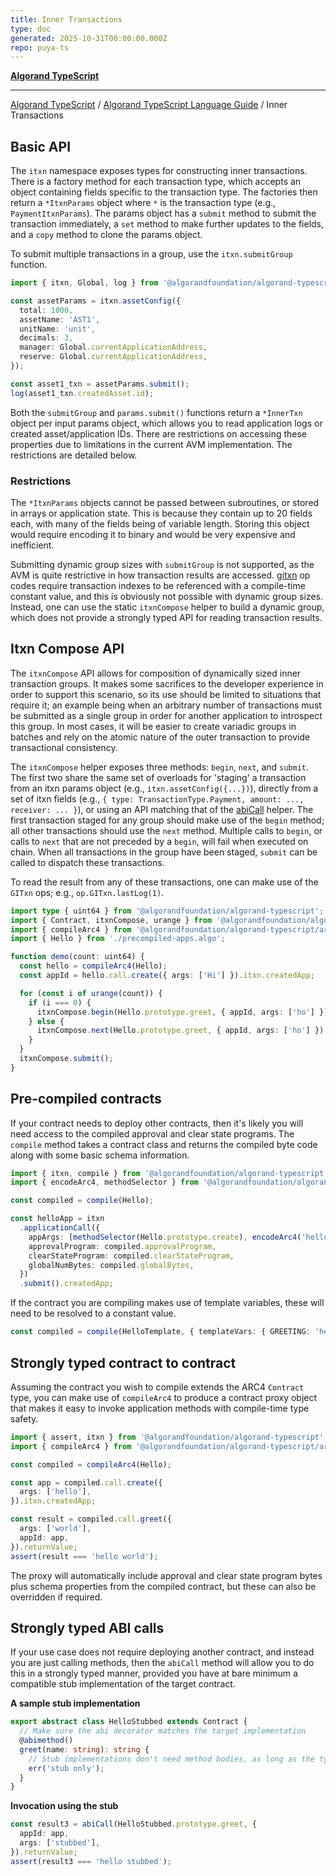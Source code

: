 ```yaml
---
title: Inner Transactions
type: doc
generated: 2025-10-31T00:00:00.000Z
repo: puya-ts
---
```


[**Algorand TypeScript**](docs/_md/README)

---

[Algorand TypeScript](docs/_md/modules) / [Algorand TypeScript Language Guide](/reference/algorand-typescript/api/documents/algorand-typescript-language-guide/) / Inner Transactions

## Basic API

The `itxn` namespace exposes types for constructing inner transactions. There is a factory method for each transaction type, which accepts an object containing fields specific to the transaction type. The factories then return a `*ItxnParams` object where `*` is the transaction type (e.g., `PaymentItxnParams`). The params object has a `submit` method to submit the transaction immediately, a `set` method to make further updates to the fields, and a `copy` method to clone the params object.

To submit multiple transactions in a group, use the `itxn.submitGroup` function.

```ts
import { itxn, Global, log } from '@algorandfoundation/algorand-typescript';

const assetParams = itxn.assetConfig({
  total: 1000,
  assetName: 'AST1',
  unitName: 'unit',
  decimals: 3,
  manager: Global.currentApplicationAddress,
  reserve: Global.currentApplicationAddress,
});

const asset1_txn = assetParams.submit();
log(asset1_txn.createdAsset.id);
```

Both the `submitGroup` and `params.submit()` functions return a `*InnerTxn` object per input params object, which allows you to read application logs or created asset/application IDs. There are restrictions on accessing these properties due to limitations in the current AVM implementation. The restrictions are detailed below.

### Restrictions

The `*ItxnParams` objects cannot be passed between subroutines, or stored in arrays or application state. This is because they contain up to 20 fields each, with many of the fields being of variable length. Storing this object would require encoding it to binary and would be very expensive and inefficient.

Submitting dynamic group sizes with `submitGroup` is not supported, as the AVM is quite restrictive in how transaction results are accessed. [gitxn](https://developer.algorand.org/docs/get-details/dapps/avm/teal/opcodes/v11/#gitxn) op codes require transaction indexes to be referenced with a compile-time constant value, and this is obviously not possible with dynamic group sizes. Instead, one can use the static `itxnCompose` helper to build a dynamic group, which does not provide a strongly typed API for reading transaction results.

## Itxn Compose API

The `itxnCompose` API allows for composition of dynamically sized inner transaction groups. It makes some sacrifices to the developer experience in order to support this scenario, so its use should be limited to situations that require it; an example being when an arbitrary number of transactions must be submitted as a single group in order for another application to introspect this group. In most cases, it will be easier to create variadic groups in batches and rely on the atomic nature of the outer transaction to provide transactional consistency.

The `itxnCompose` helper exposes three methods: `begin`, `next`, and `submit`. The first two share the same set of overloads for 'staging' a transaction from an itxn params object (e.g., `itxn.assetConfig({...})`), directly from a set of itxn fields (e.g., `{ type: TransactionType.Payment, amount: ..., receiver: ... }`), or using an API matching that of the [abiCall](#strongly-typed-abi-calls) helper. The first transaction staged for any group should make use of the `begin` method; all other transactions should use the `next` method. Multiple calls to `begin`, or calls to `next` that are not preceded by a `begin`, will fail when executed on chain. When all transactions in the group have been staged, `submit` can be called to dispatch these transactions.

To read the result from any of these transactions, one can make use of the `GITxn` ops; e.g., `op.GITxn.lastLog(1)`.

```ts
import type { uint64 } from '@algorandfoundation/algorand-typescript';
import { Contract, itxnCompose, urange } from '@algorandfoundation/algorand-typescript';
import { compileArc4 } from '@algorandfoundation/algorand-typescript/arc4';
import { Hello } from './precompiled-apps.algo';

function demo(count: uint64) {
  const hello = compileArc4(Hello);
  const appId = hello.call.create({ args: ['Hi'] }).itxn.createdApp;

  for (const i of urange(count)) {
    if (i === 0) {
      itxnCompose.begin(Hello.prototype.greet, { appId, args: ['ho'] });
    } else {
      itxnCompose.next(Hello.prototype.greet, { appId, args: ['ho'] });
    }
  }
  itxnCompose.submit();
}
```

## Pre-compiled contracts

If your contract needs to deploy other contracts, then it's likely you will need access to the compiled approval and clear state programs. The `compile` method takes a contract class and returns the compiled byte code along with some basic schema information.

```ts
import { itxn, compile } from '@algorandfoundation/algorand-typescript';
import { encodeArc4, methodSelector } from '@algorandfoundation/algorand-typescript/arc4';

const compiled = compile(Hello);

const helloApp = itxn
  .applicationCall({
    appArgs: [methodSelector(Hello.prototype.create), encodeArc4('hello')],
    approvalProgram: compiled.approvalProgram,
    clearStateProgram: compiled.clearStateProgram,
    globalNumBytes: compiled.globalBytes,
  })
  .submit().createdApp;
```

If the contract you are compiling makes use of template variables, these will need to be resolved to a constant value.

```ts
const compiled = compile(HelloTemplate, { templateVars: { GREETING: 'hey' } });
```

## Strongly typed contract to contract

Assuming the contract you wish to compile extends the ARC4 `Contract` type, you can make use of `compileArc4` to produce a contract proxy object that makes it easy to invoke application methods with compile-time type safety.

```ts
import { assert, itxn } from '@algorandfoundation/algorand-typescript';
import { compileArc4 } from '@algorandfoundation/algorand-typescript/arc4';

const compiled = compileArc4(Hello);

const app = compiled.call.create({
  args: ['hello'],
}).itxn.createdApp;

const result = compiled.call.greet({
  args: ['world'],
  appId: app,
}).returnValue;
assert(result === 'hello world');
```

The proxy will automatically include approval and clear state program bytes plus schema properties from the compiled contract, but these can also be overridden if required.

## Strongly typed ABI calls

If your use case does not require deploying another contract, and instead you are just calling methods, then the `abiCall` method will allow you to do this in a strongly typed manner, provided you have at bare minimum a compatible stub implementation of the target contract.

**A sample stub implementation**

```ts
export abstract class HelloStubbed extends Contract {
  // Make sure the abi decorator matches the target implementation
  @abimethod()
  greet(name: string): string {
    // Stub implementations don't need method bodies, as long as the type information is correct
    err('stub only');
  }
}
```

**Invocation using the stub**

```ts
const result3 = abiCall(HelloStubbed.prototype.greet, {
  appId: app,
  args: ['stubbed'],
}).returnValue;
assert(result3 === 'hello stubbed');
```

